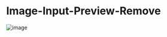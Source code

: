 # Image-Input-Preview-Remove
![image](https://github.com/kazimkesler/Image-Input-Preview-Remove/assets/44920300/c3edcbfd-9b57-42e2-bc8f-f98552b6d25f)
